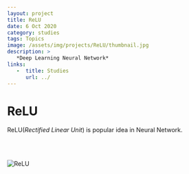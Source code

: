 ```yaml
---
layout: project
title: ReLU
date: 6 Oct 2020
category: studies
tags: Topics
image: /assets/img/projects/ReLU/thumbnail.jpg
description: >
   *Deep Learning Neural Network*
links:
   -  title: Studies
      url: ../
---
```


# ReLU
ReLU(*Rectified Linear Unit*) is popular idea in Neural Network.

<br><br>

![ReLU](https://upload.wikimedia.org/wikipedia/commons/thumb/6/6c/Rectifier_and_softplus_functions.svg/1280px-Rectifier_and_softplus_functions.svg.png)
